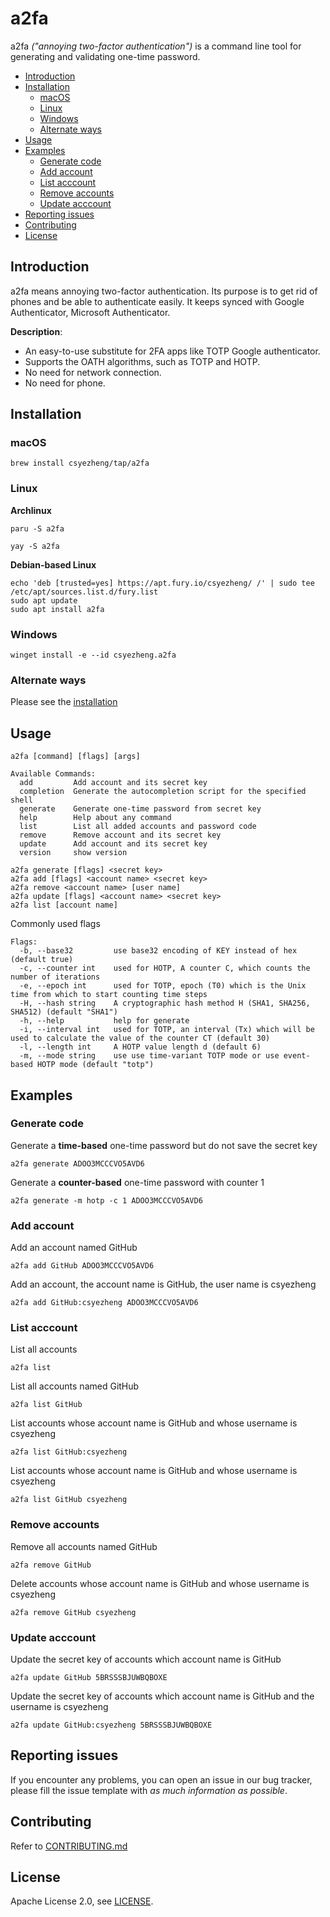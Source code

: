 # a2fa

a2fa *("annoying two-factor authentication")* is a command line tool for generating and validating one-time password.

<!-- TOC -->

  * [Introduction](#introduction)
  * [Installation](#installation)
    + [macOS](#macOS)
    + [Linux](#linux)
    + [Windows](#windows)
    + [Alternate ways](#Alternate-ways)
  * [Usage](#usage)
  * [Examples](#examples)
    + [Generate code](#generate-code)
    + [Add account](#add-account)
    + [List acccount](#list-acccount)
    + [Remove accounts](#remove-accounts)
    + [Update acccount](#update-acccount)
  * [Reporting issues](#reporting-issues)
  * [Contributing](#contributing)
  * [License](#license)

<!-- /TOC -->

## Introduction

a2fa means annoying two-factor authentication. Its purpose is to get rid of phones and be able to authenticate easily. It keeps synced with Google Authenticator, Microsoft Authenticator.

**Description**:

* An easy-to-use substitute for 2FA apps like TOTP Google authenticator.
* Supports the OATH algorithms, such as TOTP and HOTP.
* No need for network connection.
* No need for phone.

## Installation

### macOS

```
brew install csyezheng/tap/a2fa
```

### Linux

**Archlinux**

```
paru -S a2fa
```

```
yay -S a2fa
```

**Debian-based Linux**

```
echo 'deb [trusted=yes] https://apt.fury.io/csyezheng/ /' | sudo tee /etc/apt/sources.list.d/fury.list
sudo apt update
sudo apt install a2fa
```

### Windows

```
winget install -e --id csyezheng.a2fa
```

### Alternate ways

Please see the [installation ](docs/installation.md)

## Usage

```
a2fa [command] [flags] [args]
```

```
Available Commands:
  add         Add account and its secret key
  completion  Generate the autocompletion script for the specified shell
  generate    Generate one-time password from secret key
  help        Help about any command
  list        List all added accounts and password code
  remove      Remove account and its secret key
  update      Add account and its secret key
  version     show version
```

```
a2fa generate [flags] <secret key>
a2fa add [flags] <account name> <secret key>
a2fa remove <account name> [user name]
a2fa update [flags] <account name> <secret key>
a2fa list [account name]
```

Commonly used flags

```
Flags:
  -b, --base32         use base32 encoding of KEY instead of hex (default true)
  -c, --counter int    used for HOTP, A counter C, which counts the number of iterations
  -e, --epoch int      used for TOTP, epoch (T0) which is the Unix time from which to start counting time steps
  -H, --hash string    A cryptographic hash method H (SHA1, SHA256, SHA512) (default "SHA1")
  -h, --help           help for generate
  -i, --interval int   used for TOTP, an interval (Tx) which will be used to calculate the value of the counter CT (default 30)
  -l, --length int     A HOTP value length d (default 6)
  -m, --mode string    use use time-variant TOTP mode or use event-based HOTP mode (default "totp")
```

## Examples

### Generate code

Generate a **time-based** one-time password but do not save the secret key

```
a2fa generate ADOO3MCCCVO5AVD6
```

Generate a **counter-based** one-time password with counter 1

```
a2fa generate -m hotp -c 1 ADOO3MCCCVO5AVD6
```

### Add account

Add an account named GitHub

```
a2fa add GitHub ADOO3MCCCVO5AVD6
```

Add an account, the account name is GitHub, the user name is csyezheng

```
a2fa add GitHub:csyezheng ADOO3MCCCVO5AVD6
```

### List acccount

List all accounts

```shell
a2fa list 
```

List all accounts named GitHub

```
a2fa list GitHub
```

List accounts whose account name is GitHub and whose username is csyezheng

```
a2fa list GitHub:csyezheng
```

List accounts whose account name is GitHub and whose username is csyezheng

```
a2fa list GitHub csyezheng
```

### Remove accounts

Remove all accounts named GitHub

```
a2fa remove GitHub
```

Delete accounts  whose account name is GitHub and whose username is csyezheng

```
a2fa remove GitHub csyezheng
```

### Update acccount

Update the secret key of accounts which account name is GitHub

```
a2fa update GitHub 5BRSSSBJUWBQBOXE
```

Update the secret key of accounts which account name is GitHub and the username is csyezheng

```
a2fa update GitHub:csyezheng 5BRSSSBJUWBQBOXE
```

## Reporting issues

If you encounter any problems, you can open an issue in our bug tracker, please fill the issue template with *as much information as possible*.

## Contributing

Refer to [CONTRIBUTING.md](CONTRIBUTING.md)

## License

Apache License 2.0, see [LICENSE](LICENSE).

